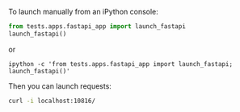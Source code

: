 To launch manually from an iPython console:

```python
from tests.apps.fastapi_app import launch_fastapi
launch_fastapi()
```

or

```
ipython -c 'from tests.apps.fastapi_app import launch_fastapi; launch_fastapi()'
```

Then you can launch requests:

```bash
curl -i localhost:10816/
```
